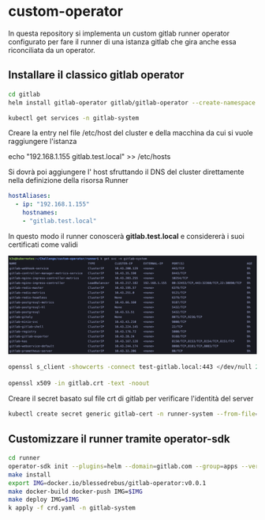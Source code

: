 # custom-operator
In questa repository si implementa un custom gitlab runner operator configurato per fare il runner di una istanza gitlab che gira anche essa riconciliata da un operator.

## Installare il classico gitlab operator

```bash
cd gitlab
helm install gitlab-operator gitlab/gitlab-operator --create-namespace --namespace gitlab-system
```

```bash
kubectl get services -n gitlab-system 
```

Creare la entry nel file /etc/host del cluster e della macchina da cui si vuole raggiungere l'istanza

echo "192.168.1.155	gitlab.test.local" >> /etc/hosts

Si dovrà poi aggiungere l' host sfruttando il DNS del cluster direttamente nella definizione della risorsa Runner

```yaml
hostAliases:
  - ip: "192.168.1.155"
    hostnames:
    - "gitlab.test.local"
```

In questo modo il runner conoscerà **gitlab.test.local** e considererà i suoi certificati come validi

![image info](img/services.png)

```bash
openssl s_client -showcerts -connect test-gitlab.local:443 </dev/null 2>/dev/null|openssl x509 -outform PEM > gitlab.crt

openssl x509 -in gitlab.crt -text -noout
```

Creare il secret basato sul file crt di gitlab per verificare l'identità del server

```bash
kubectl create secret generic gitlab-cert -n runner-system --from-file=gitlab.crt
```


## Customizzare il runner tramite operator-sdk

```bash
cd runner
operator-sdk init --plugins=helm --domain=gitlab.com --group=apps --version=v1beta1 --kind=GitLab --helm-chart=gitlab/gitlab-operator
make install
export IMG=docker.io/blessedrebus/gitlab-operator:v0.0.1
make docker-build docker-push IMG=$IMG
make deploy IMG=$IMG
k apply -f crd.yaml -n gitlab-system
```

